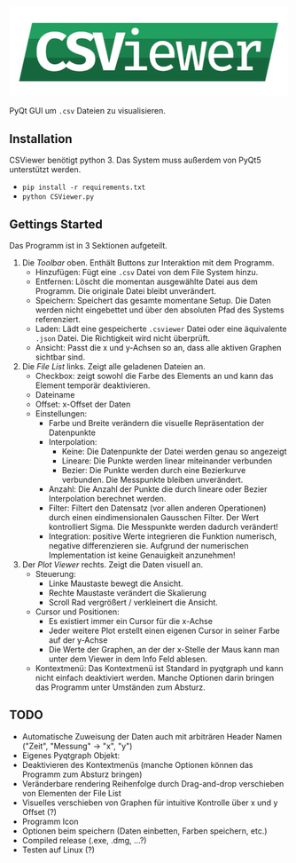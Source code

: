 ![CSViewer](./assets/logo.png)

PyQt GUI um `.csv` Dateien zu visualisieren.

## Installation

CSViewer benötigt python 3.
Das System muss außerdem von PyQt5 unterstützt werden.

- `pip install -r requirements.txt`
- `python CSViewer.py`

## Gettings Started

Das Programm ist in 3 Sektionen aufgeteilt.

1. Die _Toolbar_ oben. Enthält Buttons zur Interaktion mit dem Programm.
    - Hinzufügen: Fügt eine `.csv` Datei von dem File System hinzu.
    - Entfernen: Löscht die momentan ausgewählte Datei aus dem Programm. Die originale Datei bleibt unverändert.
    - Speichern: Speichert das gesamte momentane Setup. Die Daten werden nicht eingebettet und über den absoluten Pfad des Systems referenziert.
    - Laden: Lädt eine gespeicherte `.csviewer` Datei oder eine äquivalente `.json` Datei. Die Richtigkeit wird nicht überprüft.
    - Ansicht: Passt die x und y-Achsen so an, dass alle aktiven Graphen sichtbar sind.
2. Die _File List_ links. Zeigt alle geladenen Dateien an.
    - Checkbox: zeigt sowohl die Farbe des Elements an und kann das Element temporär deaktivieren.
    - Dateiname
    - Offset: x-Offset der Daten
    - Einstellungen:
        - Farbe und Breite verändern die visuelle Repräsentation der Datenpunkte
        - Interpolation:
            - Keine: Die Datenpunkte der Datei werden genau so angezeigt
            - Lineare: Die Punkte werden linear miteinander verbunden
            - Bezier: Die Punkte werden durch eine Bezierkurve verbunden. Die Messpunkte bleiben unverändert.
        - Anzahl: Die Anzahl der Punkte die durch lineare oder Bezier Interpolation berechnet werden.
        - Filter: Filtert den Datensatz (vor allen anderen Operationen) durch einen eindimensionalen Gausschen Filter. Der Wert kontrolliert Sigma. Die Messpunkte werden dadurch verändert!
        - Integration: positive Werte integrieren die Funktion numerisch, negative differenzieren sie. Aufgrund der numerischen Implementation ist keine Genauigkeit anzunehmen!
3. Der _Plot Viewer_ rechts. Zeigt die Daten visuell an.
    - Steuerung:
        - Linke Maustaste bewegt die Ansicht.
        - Rechte Maustaste verändert die Skalierung
        - Scroll Rad vergrößert / verkleinert die Ansicht.
    - Cursor und Positionen:
        - Es existiert immer ein Cursor für die x-Achse
        - Jeder weitere Plot erstellt einen eigenen Cursor in seiner Farbe auf der y-Achse
        - Die Werte der Graphen, an der der x-Stelle der Maus kann man unter dem Viewer in dem Info Feld ablesen.
    - Kontextmenü:
    Das Kontextmenü ist Standard in pyqtgraph und kann nicht einfach deaktiviert werden.
    Manche Optionen darin bringen das Programm unter Umständen zum Absturz.

## TODO

- Automatische Zuweisung der Daten auch mit arbiträren Header Namen ("Zeit", "Messung" -&gt; "x", "y")
- Eigenes Pyqtgraph Objekt:
- Deaktivieren des Kontextmenüs (manche Optionen können das Programm zum Absturz bringen)
- Veränderbare rendering Reihenfolge durch Drag-and-drop verschieben von Elementen der File List
- Visuelles verschieben von Graphen für intuitive Kontrolle über x und y Offset (?)
- Programm Icon
- Optionen beim speichern (Daten einbetten, Farben speichern, etc.)
- Compiled release (.exe, .dmg, ...?)
- Testen auf Linux (?)
